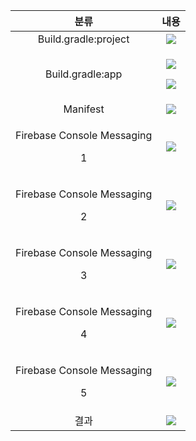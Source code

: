 ﻿|**분류**|**내용**|
| :-: | :-: |
|Build.gradle:project|![](./1.png)|
|Build.gradle:app|<p>![](./2.png)</p><p>![](./3.png)</p>|
|Manifest|![](./4.png)|
|<p>Firebase Console Messaging</p><p>1</p>|![](./5.png)|
|<p>Firebase Console Messaging</p><p>2</p>|![](./6.png)|
|<p>Firebase Console Messaging</p><p>3</p>|![](./7.png)|
|<p>Firebase Console Messaging</p><p>4</p>|![](./8.png)|
|<p>Firebase Console Messaging</p><p>5</p>|![](./9.png)|
|결과|![](./10.jpeg)|


